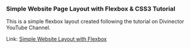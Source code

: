 <h3>Simple Website Page Layout with Flexbox &amp; CSS3 Tutorial</h3>
<p>This is a simple flexbox layout created following the tutorial on Divinector YouTube Channel.</p>
<p>Link: <a href="https://www.youtube.com/watch?v=pBUZ_it-8zM&t=0s&list=PLbqUUIeA_Ee8hBY-wqSwpcUq96RjnUPnv&index=2" target="_blank">Simple Website Layout with Flexbox</a></p>

